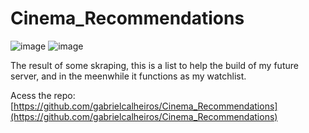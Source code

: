 # Cinema_Recommendations

![image](https://img.shields.io/badge/Python-FFD43B?style=for-the-badge&logo=python&logoColor=blue)
![image](https://img.shields.io/badge/LibreOffice-18A303?style=for-the-badge&logo=LibreOffice&logoColor=white)

The result of some skraping, this is a list to help the build of my future server, and in the meenwhile it functions as my watchlist.

Acess the repo: [https://github.com/gabrielcalheiros/Cinema_Recommendations](https://github.com/gabrielcalheiros/Cinema_Recommendations)